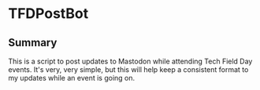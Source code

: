 # TFDPostBot
## Summary
This is a script to post updates to Mastodon while attending Tech Field Day events. It's very, very simple, but this will help keep a consistent format to my
updates while an event is going on.
